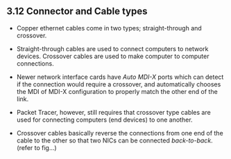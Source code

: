 ## 3.12 Connector and Cable types


- Copper ethernet cables come in two types; straight-through and crossover.

- Straight-through cables are used to connect computers to network devices.
  Crossover cables are used to make computer to computer connections.

- Newer network interface cards have _Auto MDI-X_ ports which can detect if the
  connection would require a crossover, and automatically chooses the MDI of MDI-X
  configuration to properly match the other end of the link.

- Packet Tracer, however, still requires that crossover type cables are used for
  connecting computers (end devices) to one another.

- Crossover cables basically reverse the connections from one end of the cable to
  the other so that two NICs can be connected _back-to-back_.
  (refer to fig...)
